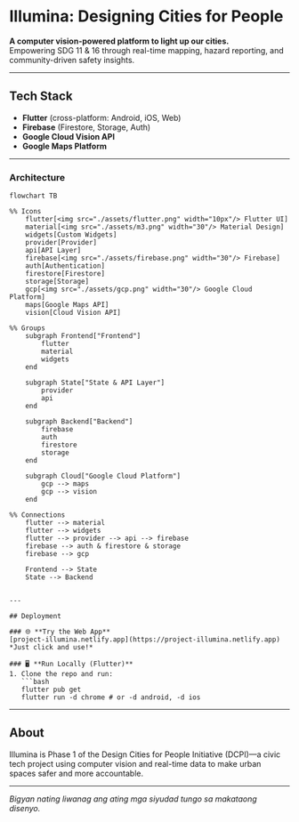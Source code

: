 # Illumina: Designing Cities for People

**A computer vision-powered platform to light up our cities.**  
Empowering SDG 11 & 16 through real-time mapping, hazard reporting, and community-driven safety insights.

---

## Tech Stack

- **Flutter** (cross-platform: Android, iOS, Web)
- **Firebase** (Firestore, Storage, Auth)
- **Google Cloud Vision API**
- **Google Maps Platform**

---

### Architecture

```mermaid
flowchart TB

%% Icons
    flutter[<img src="./assets/flutter.png" width="10px"/> Flutter UI]
    material[<img src="./assets/m3.png" width="30"/> Material Design]
    widgets[Custom Widgets]
    provider[Provider]
    api[API Layer]
    firebase[<img src="./assets/firebase.png" width="30"/> Firebase]
    auth[Authentication]
    firestore[Firestore]
    storage[Storage]
    gcp[<img src="./assets/gcp.png" width="30"/> Google Cloud Platform]
    maps[Google Maps API]
    vision[Cloud Vision API]

%% Groups
    subgraph Frontend["Frontend"]
        flutter
        material
        widgets
    end

    subgraph State["State & API Layer"]
        provider
        api
    end

    subgraph Backend["Backend"]
        firebase
        auth
        firestore
        storage
    end

    subgraph Cloud["Google Cloud Platform"]
        gcp --> maps
        gcp --> vision
    end

%% Connections
    flutter --> material
    flutter --> widgets
    flutter --> provider --> api --> firebase
    firebase --> auth & firestore & storage
    firebase --> gcp

    Frontend --> State
    State --> Backend

```
```

---

## Deployment

### 🌐 **Try the Web App**
[project-illumina.netlify.app](https://project-illumina.netlify.app)  
*Just click and use!*

### 🖥️ **Run Locally (Flutter)**
1. Clone the repo and run:
   ```bash
   flutter pub get
   flutter run -d chrome # or -d android, -d ios
   ```

---

## About

Illumina is Phase 1 of the Design Cities for People Initiative (DCPI)—a civic tech project using computer vision and real-time data to make urban spaces safer and more accountable.

---

*Bigyan nating liwanag ang ating mga siyudad tungo sa makataong disenyo.*
